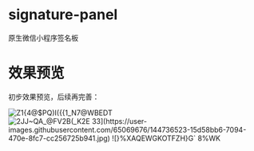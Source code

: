 # signature-panel

原生微信小程序签名板

# 效果预览
初步效果预览，后续再完善：

![Z1{4@$PQ)I({{1_N7@WBEDT](https://user-images.githubusercontent.com/65069676/144736521-073bac4a-e2ab-48fc-b436-7d6a68c8ff60.jpg)
![2`JJ~QA_@FV2B(_K2E 33](https://user-images.githubusercontent.com/65069676/144736523-15d58bb6-7094-470e-8fc7-cc256725b941.jpg)
![}%XA`QEWGKOTFZH}G` 8%WK](https://user-images.githubusercontent.com/65069676/144736518-e589e2e5-a17b-4d8b-8def-c373cb4e70cb.jpg)
